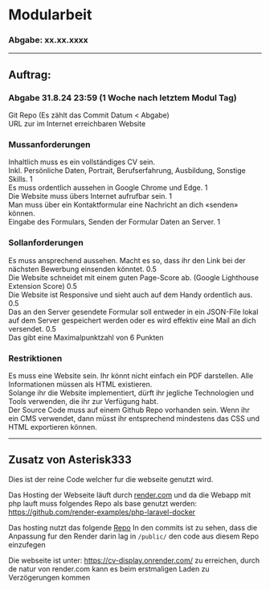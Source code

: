 # Modularbeit
### Abgabe: xx.xx.xxxx

---
## Auftrag:

### Abgabe 31.8.24 23:59 (1 Woche nach letztem Modul Tag)
Git Repo (Es zählt das Commit Datum < Abgabe)  
URL zur im Internet erreichbaren Website  
### Mussanforderungen  
Inhaltlich muss es ein vollständiges CV sein.  
Inkl. Persönliche Daten, Portrait, Berufserfahrung, Ausbildung, Sonstige Skills. 1  
Es muss ordentlich aussehen in Google Chrome und Edge. 1  
Die Website muss übers Internet aufrufbar sein. 1  
Man muss über ein Kontaktformular eine Nachricht an dich «senden» können.  
Eingabe des Formulars, Senden der Formular Daten an Server. 1  
### Sollanforderungen  
Es muss ansprechend aussehen. Macht es so, dass ihr den Link bei der nächsten Bewerbung einsenden könntet. 0.5  
Die Website schneidet mit einem guten Page-Score ab. (Google Lighthouse Extension Score) 0.5  
Die Website ist Responsive und sieht auch auf dem Handy ordentlich aus. 0.5  
Das an den Server gesendete Formular soll entweder in ein JSON-File lokal auf dem Server gespeichert werden oder es
wird effektiv eine Mail an dich versendet. 0.5  
Das gibt eine Maximalpunktzahl von 6 Punkten  

### Restriktionen  
Es muss eine Website sein. Ihr könnt nicht einfach ein PDF darstellen. Alle Informationen müssen als HTML existieren.  
Solange ihr die Website implementiert, dürft ihr jegliche Technologien und Tools verwenden, die ihr zur Verfügung habt.  
Der Source Code muss auf einem Github Repo vorhanden sein. Wenn ihr ein CMS verwendet, dann müsst ihr entsprechend
mindestens das CSS und HTML exportieren können.

---

## Zusatz von Asterisk333

Dies ist der reine Code welcher fur die webseite genutzt wird. 

Das Hosting der Webseite läuft durch [render.com](https://render.com/) und da die Webapp mit php lauft muss folgendes 
Repo als base genutzt werden: https://github.com/render-examples/php-laravel-docker

Das hosting nutzt das folgende [Repo](https://github.com/Asterisk333/php-laravel-docker)
In den commits ist zu sehen, dass die Anpassung fur den Render darin lag in `/public/` den code aus diesem Repo
einzufegen

Die webseite ist unter: https://cv-display.onrender.com/ zu erreichen, durch de natur von render.com kann 
es beim erstmaligen Laden zu Verzögerungen kommen


